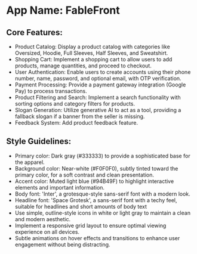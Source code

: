 # **App Name**: FableFront

## Core Features:

- Product Catalog: Display a product catalog with categories like Oversized, Hoodie, Full Sleeves, Half Sleeves, and Sweatshirt.
- Shopping Cart: Implement a shopping cart to allow users to add products, manage quantities, and proceed to checkout.
- User Authentication: Enable users to create accounts using their phone number, name, password, and optional email, with OTP verification.
- Payment Processing: Provide a payment gateway integration (Google Pay) to process transactions.
- Product Filtering and Search: Implement a search functionality with sorting options and category filters for products.
- Slogan Generation: Utilize generative AI to act as a tool, providing a fallback slogan if a banner from the seller is missing. 
- Feedback System: Add product feedback feature.

## Style Guidelines:

- Primary color: Dark gray (#333333) to provide a sophisticated base for the apparel.
- Background color: Near-white (#F0F0F0), subtly tinted toward the primary color, for a soft contrast and clean presentation.
- Accent color: Muted light blue (#94B49F) to highlight interactive elements and important information.
- Body font: 'Inter', a grotesque-style sans-serif font with a modern look.
- Headline font: 'Space Grotesk', a sans-serif font with a techy feel, suitable for headlines and short amounts of body text
- Use simple, outline-style icons in white or light gray to maintain a clean and modern aesthetic.
- Implement a responsive grid layout to ensure optimal viewing experience on all devices.
- Subtle animations on hover effects and transitions to enhance user engagement without being distracting.
